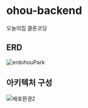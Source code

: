# ohou-backend
오늘의집 클론코딩

## ERD

![erdohouPark](https://user-images.githubusercontent.com/68090443/145700216-d926d490-45fc-4788-a591-30be9f2aea8f.PNG)


## 아키텍처 구성

![배포환경2](https://user-images.githubusercontent.com/68090443/146532976-35f65d95-6df1-4e37-8963-79d2c26e62f5.PNG)
